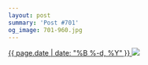 ```yaml
---
layout: post
summary: 'Post #701'
og_image: 701-960.jpg
---
```


<p>
 <time>
  <a href="/701">
   {{ page.date | date: "%B %-d, %Y" }}
  </a>
 </time>
 <a href="/701">
  <img data-taken="9/4/2017" sizes="(min-width: 700px) 50vw, calc(100vw - 2rem)" src="{{ site.assets_url }}/701-480.jpg" srcset="{{ site.assets_url }}/701-240.jpg 240w, {{ site.assets_url }}/701-480.jpg 480w, {{ site.assets_url }}/701-720.jpg 720w, {{ site.assets_url }}/701-960.jpg 960w"/>
 </a>
</p>
